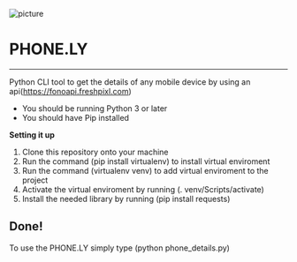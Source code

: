 ![picture](https://assets.pcmag.com/media/images/526201-palm-with-lego-person.jpg?width=500&height=500)
# PHONE.LY
---
Python CLI tool to get the details of any mobile device by using an api(https://fonoapi.freshpixl.com)

* You should be running Python 3 or later
* You should have Pip installed

**Setting it up**
1. Clone this repository onto your machine 
2. Run the command (pip install virtualenv) to install virtual enviroment
3. Run the command (virtualenv venv) to add virtual enviroment to the project
4. Activate the virtual enviroment by running (. venv/Scripts/activate)
5. Install the needed library by running (pip install requests)

## Done!
To use the PHONE.LY simply type (python phone_details.py)
